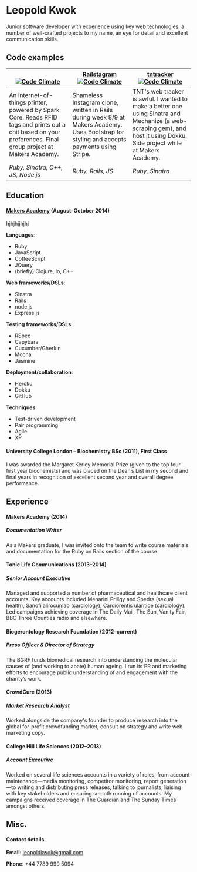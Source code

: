 # Leopold Kwok

Junior software developer with experience using key web technologies, a number of well-crafted projects to my name, an eye for detail and excellent communication skills.

## Code examples

| [](https://github.com/leopoldkwok/) <br/> [![Code Climate](https://codeclimate.com/github/henryaj/Maker-Spark-Server/badges/gpa.svg)](https://codeclimate.com/github/henryaj/Maker-Spark-Server) | [Railstagram](https://github.com/henryaj/railstagram) <br/> [![Code Climate](https://codeclimate.com/github/henryaj/railstagram/badges/gpa.svg)](https://codeclimate.com/github/henryaj/railstagram) | [tntracker](https://github.com/henryaj/tntrack/) <br/> [![Code Climate](https://codeclimate.com/github/henryaj/tntrack/badges/gpa.svg)](https://codeclimate.com/github/henryaj/tntrack) |
| ----------------- | ----------------- | ----------------- |
| An internet-of-things printer, powered by Spark Core. Reads RFID tags and prints out a chit based on your preferences. Final group project at Makers Academy. | Shameless Instagram clone, written in Rails during week 8/9 at Makers Academy. Uses Bootstrap for styling and accepts payments using Stripe. | TNT's web tracker is awful. I wanted to make a better one using Sinatra and Mechanize (a web-scraping gem), and host it using Dokku. Side project while at Makers Academy. |
| *Ruby, Sinatra, C++, JS, Node.js* | *Ruby, Rails, JS* | *Ruby, Sinatra* |

## Education

#### [Makers Academy](http://www.makersacademy.com) (August–October 2014)

hjhjhjjhjhj


**Languages**:

* Ruby
* JavaScript
* CoffeeScript
* JQuery
* (briefly) Clojure, Io, C++

**Web frameworks/DSLs**:

* Sinatra
* Rails
* node.js
* Express.js

**Testing frameworks/DSLs**:

* RSpec
* Capybara
* Cucumber/Gherkin
* Mocha
* Jasmine

**Deployment/collaboration**:

* Heroku
* Dokku
* GitHub

**Techniques**:

* Test-driven development
* Pair programming
* Agile
* XP

#### University College London – Biochemistry BSc (2011), First Class

I was awarded the Margaret Kerley Memorial Prize (given to the top four first year biochemists) and was placed on the Dean’s List in my second and final years in recognition of excellent second year and overall degree performance.

## Experience

#### Makers Academy (2014)

##### Documentation Writer

As a Makers graduate, I was invited onto the team to write course materials and documentation for the Ruby on Rails section of the course.

#### Tonic Life Communications (2013–2014)

##### Senior Account Executive

Managed and supported a number of pharmaceutical and healthcare client accounts. Key accounts included Menarini Priligy and Spedra (sexual health), Sanofi alirocumab (cardiology), Cardiorentis ularitide (cardiology). Led campaigns achieving coverage in The Daily Mail, The Sun, Vanity Fair, BBC Three Counties radio and elsewhere.

#### Biogerontology Research Foundation (2012–current)

##### Press Officer & Director of Strategy

The BGRF funds biomedical research into understanding the molecular causes of (and working to abate) human ageing. I run its PR and marketing efforts to encourage public understanding of and engagement with the charity’s work.

#### CrowdCure (2013)

##### Market Research Analyst

Worked alongside the company's founder to produce research into the global for-profit crowdfunding market, consult on strategy and write web marketing copy.

#### College Hill Life Sciences (2012–2013)

##### Account Executive

Worked on several life sciences accounts in a variety of roles, from account maintenance—media monitoring, competitor monitoring, report generation—to writing and distributing press releases, talking to journalists, liaising with key stakeholders and ensuring smooth running of accounts. My campaigns received coverage in The Guardian and The Sunday Times amongst others.

## Misc.

#### Contact details

**Email**: [leopoldkwok@gmail.com](mailto:henry@henrystanley.com)

**Phone**: +44 7789 999 5094